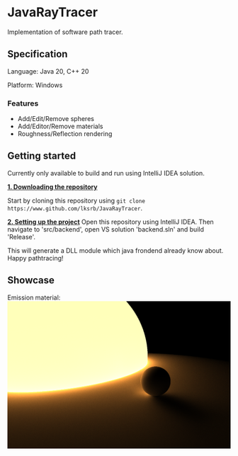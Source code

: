 # JavaRayTracer
Implementation of software path tracer.

## Specification
Language: Java 20, C++ 20

Platform: Windows

### Features
- Add/Edit/Remove spheres
- Add/Editor/Remove materials
- Roughness/Reflection rendering

## Getting started
Currently only available to build and run using IntelliJ IDEA solution.

<ins>**1. Downloading the repository**</ins>

Start by cloning this repository using `git clone https://www.github.com/lksrb/JavaRayTracer`.

<ins>**2. Setting up the project**</ins>
Open this repository using IntelliJ IDEA. Then navigate to 'src/backend', open VS solution 'backend.sln' and build 'Release'.

This will generate a DLL module which java frondend already know about. Happy pathtracing!

## Showcase
Emission material:
![Emission material](https://raw.githubusercontent.com/lksrb/RayTracing/master/res/raytraced.png)
